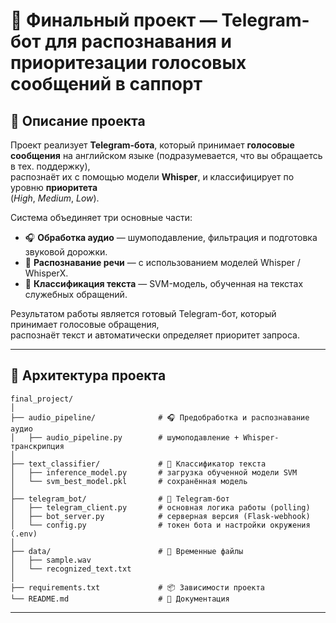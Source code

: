 # 🤖 Финальный проект — Telegram-бот для распознавания и приоритезации голосовых сообщений в саппорт
## 📘 Описание проекта

Проект реализует **Telegram-бота**, который принимает **голосовые сообщения** на английском языке (подразумевается, что вы обращаетсь в тех. поддержку),  
распознаёт их с помощью модели **Whisper**, и классифицирует по уровню **приоритета**  
(*High*, *Medium*, *Low*).

Система объединяет три основные части:
- 🎧 **Обработка аудио** — шумоподавление, фильтрация и подготовка звуковой дорожки.  
- 🧠 **Распознавание речи** — с использованием моделей Whisper / WhisperX.  
- 💬 **Классификация текста** — SVM-модель, обученная на текстах служебных обращений.  

Результатом работы является готовый Telegram-бот, который принимает голосовые обращения,  
распознаёт текст и автоматически определяет приоритет запроса.

---

## 🧠 Архитектура проекта

    final_project/
    │
    ├── audio_pipeline/              # 🎧 Предобработка и распознавание аудио 
    │   ├── audio_pipeline.py        # шумоподавление + Whisper-транскрипция
    │
    ├── text_classifier/             # 🧠 Классификатор текста
    │   ├── inference_model.py       # загрузка обученной модели SVM
    │   └── svm_best_model.pkl       # сохранённая модель
    │
    ├── telegram_bot/                # 🤖 Telegram-бот
    │   ├── telegram_client.py       # основная логика работы (polling)
    │   ├── bot_server.py            # серверная версия (Flask-webhook)
    │   └── config.py                # токен бота и настройки окружения (.env)
    │
    ├── data/                        # 📂 Временные файлы
    │   ├── sample.wav
    │   └── recognized_text.txt
    │
    ├── requirements.txt             # 📦 Зависимости проекта
    └── README.md                    # 📘 Документация
---

